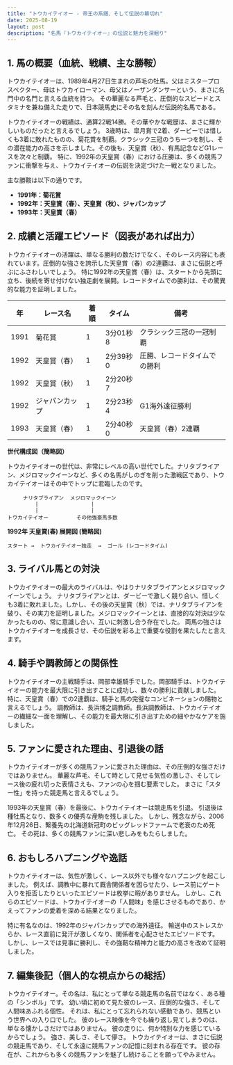 ```yaml
---
title: "トウカイテイオー - 帝王の系譜、そして伝説の幕切れ"
date: 2025-08-19
layout: post
description: "名馬『トウカイテイオー』の伝説と魅力を深堀り"
---
```


## 1. 馬の概要（血統、戦績、主な勝鞍）

トウカイテイオーは、1989年4月27日生まれの芦毛の牡馬。父はミスタープロスペクター、母はトウカイローマン、母父はノーザンダンサーという、まさに名門中の名門と言える血統を持つ。  その華麗なる芦毛と、圧倒的なスピードとスタミナを兼ね備えた走りで、日本競馬史にその名を刻んだ伝説的名馬である。

トウカイテイオーの戦績は、通算22戦14勝。その華やかな戦歴は、まさに輝かしいものだったと言えるでしょう。  3歳時は、皐月賞で2着、ダービーでは惜しくも3着に敗れたものの、菊花賞を制覇。クラシック三冠のうち一つを制し、その潜在能力の高さを示しました。その後も、天皇賞（秋）、有馬記念などG1レースを次々と制覇。  特に、1992年の天皇賞（春）における圧勝は、多くの競馬ファンに衝撃を与え、トウカイテイオーの伝説を決定づけた一戦となりました。

主な勝鞍は以下の通りです。

* **1991年：菊花賞**
* **1992年：天皇賞（春）、天皇賞（秋）、ジャパンカップ**
* **1993年：天皇賞（春）**


## 2. 成績と活躍エピソード（図表があれば出力）

トウカイテイオーの活躍は、単なる勝利の数だけでなく、そのレース内容にも表れています。圧倒的な強さを誇示した天皇賞（春）の2連覇は、まさに伝説と呼ぶにふさわしいでしょう。  特に1992年の天皇賞（春）は、スタートから先頭に立ち、後続を寄せ付けない独走劇を展開。レコードタイムでの勝利は、その驚異的な能力を証明しました。

| 年 | レース名          | 着順 | タイム           | 備考                                      |
|----|-----------------|-----|-----------------|-------------------------------------------|
| 1991 | 菊花賞            | 1   | 3分01秒8        | クラシック三冠の一冠制覇                      |
| 1992 | 天皇賞（春）       | 1   | 2分39秒0        | 圧勝、レコードタイムでの勝利                 |
| 1992 | 天皇賞（秋）       | 1   | 2分20秒7        |                                           |
| 1992 | ジャパンカップ     | 1   | 2分23秒4        | G1海外遠征勝利                             |
| 1993 | 天皇賞（春）       | 1   | 2分40秒0        | 天皇賞（春）2連覇                          |


**世代構成図（簡略図）**

トウカイテイオーの世代は、非常にレベルの高い世代でした。ナリタブライアン、メジロマックイーンなど、多くの名馬がしのぎを削った激戦区であり、トウカイテイオーはその中でトップに君臨したのです。

```
     ナリタブライアン  メジロマックイーン
         |                 |
         |                 |
トウカイテイオー         その他強豪馬多数
```

**1992年 天皇賞(春) 展開図 (簡略図)**

```
スタート →  トウカイテイオー独走  →  ゴール (レコードタイム)
```


## 3. ライバル馬との対決

トウカイテイオーの最大のライバルは、やはりナリタブライアンとメジロマックイーンでしょう。  ナリタブライアンとは、ダービーで激しく競り合い、惜しくも3着に敗れました。しかし、その後の天皇賞（秋）では、ナリタブライアンを破り、その実力を証明しました。メジロマックイーンとは、直接的な対決は少なかったものの、常に意識し合い、互いに刺激し合う存在でした。  両馬の強さはトウカイテイオーを成長させ、その伝説を彩る上で重要な役割を果たしたと言えます。


## 4. 騎手や調教師との関係性

トウカイテイオーの主戦騎手は、岡部幸雄騎手でした。岡部騎手は、トウカイテイオーの能力を最大限に引き出すことに成功し、数々の勝利に貢献しました。  特に、天皇賞（春）での2連覇は、騎手と馬の完璧なコンビネーションの賜物と言えるでしょう。  調教師は、長浜博之調教師。長浜調教師は、トウカイテイオーの繊細な一面を理解し、その能力を最大限に引き出すための細やかなケアを施しました。


## 5. ファンに愛された理由、引退後の話

トウカイテイオーが多くの競馬ファンに愛された理由は、その圧倒的な強さだけではありません。  華麗な芦毛、そして時として見せる気性の激しさ、そしてレース後の疲れ切った表情さえも、ファンの心を掴む要素でした。  まさに「スター性」を持った競走馬と言えるでしょう。

1993年の天皇賞（春）を最後に、トウカイテイオーは競走馬を引退。  引退後は種牡馬となり、数多くの優秀な産駒を残しました。  しかし、残念ながら、2006年12月26日、繋養先の北海道新冠町のビッグレッドファームで老衰のため死亡。  その死は、多くの競馬ファンに深い悲しみをもたらしました。


## 6. おもしろハプニングや逸話

トウカイテイオーは、気性が激しく、レース以外でも様々なハプニングを起こしました。  例えば、調教中に暴れて厩舎関係者を困らせたり、レース前にゲート入りを拒否したりといったエピソードは枚挙に暇がありません。  しかし、これらのエピソードは、トウカイテイオーの「人間味」を感じさせるものであり、かえってファンの愛着を深める結果となりました。

特に有名なのは、1992年のジャパンカップでの海外遠征。  輸送中のストレスからか、レース直前に発汗が激しくなり、関係者を心配させたエピソードです。  しかし、レースでは見事に勝利し、その強靭な精神力と能力の高さを改めて証明しました。


## 7. 編集後記（個人的な視点からの総括）

トウカイテイオー。その名は、私にとって単なる競走馬の名前ではなく、ある種の「シンボル」です。  幼い頃に初めて見た彼のレース、圧倒的な強さ、そして人間味あふれる個性。  それは、私にとって忘れられない感動であり、競馬という世界への入り口でした。  彼のレース映像を今でも繰り返し見てしまうのは、単なる懐かしさだけではありません。  彼の走りに、何か特別な力を感じているからでしょう。  強さ、美しさ、そして儚さ。  トウカイテイオーは、まさに伝説の競走馬であり、そして永遠に競馬ファンの記憶に刻まれる存在です。  彼の存在が、これからも多くの競馬ファンを魅了し続けることを願ってやみません。
